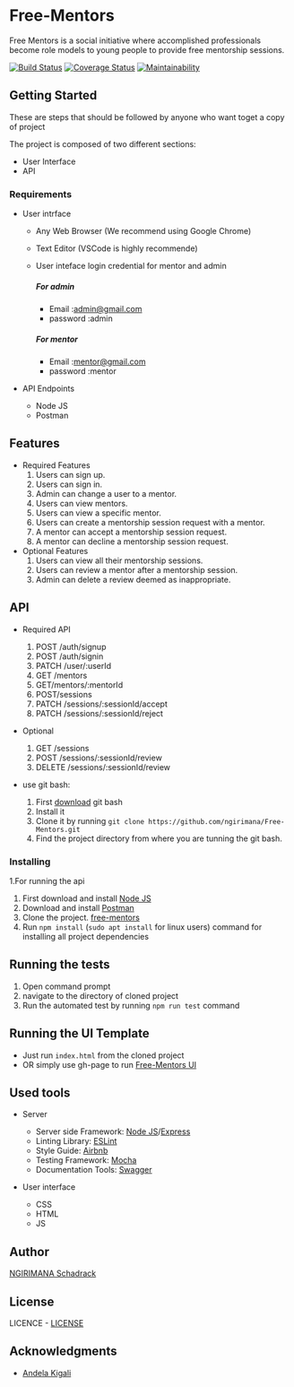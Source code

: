 
# Free-Mentors
Free Mentors is a social initiative where accomplished professionals become role models to young people to provide free mentorship sessions.

[![Build Status](https://travis-ci.org/ngirimana/Free-Mentors.svg?branch=develop)](https://travis-ci.org/ngirimana/Free-Mentors)       [![Coverage Status](https://coveralls.io/repos/github/ngirimana/Free-Mentors/badge.svg?branch=develop)](https://coveralls.io/github/ngirimana/Free-Mentors?branch=develop)  [![Maintainability](https://api.codeclimate.com/v1/badges/98957c3773b0501405e5/maintainability)](https://codeclimate.com/github/ngirimana/Free-Mentors/maintainability)

## Getting Started


These are steps that should be followed by anyone who want toget a copy of project

The project is composed of two different sections:
- User Interface
- API

### Requirements

* User intrface
    * Any Web Browser (We recommend using Google Chrome)
    * Text Editor (VSCode is highly recommende)
    * User inteface login credential for mentor and admin

      ##### For admin
        * Email :admin@gmail.com
        * password :admin
      ##### For mentor
        * Email :mentor@gmail.com
        * password :mentor

* API Endpoints
   * Node JS
   * Postman
##  Features
   * Required Features
      1. Users can sign up.
      2. Users can sign in.
      3. Admin can change a user to a mentor.
      4. Users can view mentors.
      5. Users can view a specific mentor.
      6. Users can create a mentorship session request with a mentor.
      7. A mentor can accept a mentorship session request.
      8. A mentor can decline a mentorship session request.
   * Optional Features
      1. Users can view all their mentorship sessions.
      2. Users can review a mentor after a mentorship session.
      3. Admin can delete a review deemed as inappropriate.

## API
  * Required API
      1. POST /auth/signup
      2. POST /auth/signin
      3. PATCH /user/:userId
      4. GET /mentors
      5. GET/mentors/:mentorId
      6. POST/sessions
      7. PATCH /sessions/:sessionId/accept
      8. PATCH /sessions/:sessionId/reject
   * Optional
      1. GET /sessions
      2. POST /sessions/:sessionId/review
      3. DELETE /sessions/:sessionId/review

* use git bash:
   1. First [download](https://git-scm.com/downloads) git bash
   2. Install it
   3. Clone it by running `git clone https://github.com/ngirimana/Free-Mentors.git`
   4. Find the project directory from where you are tunning the git bash.

### Installing

1.For running the api

   1. First download and install [Node JS](https://nodejs.org/en/download/)
   2. Download and install [Postman](https://www.getpostman.com/downloads/)
   3. Clone the project. [free-mentors](https://github.com/ngirimana/Free-Mentors/tree/develop)
   4. Run `npm install` (`sudo apt install` for linux users) command for installing all project dependencies

## Running the tests

  1. Open command prompt
  2. navigate to the directory of cloned project
  3. Run the automated test by running `npm run test` command

## Running the UI Template

  - Just run `index.html` from the cloned project
  - OR simply use gh-page to run [Free-Mentors UI ](https://github.com/ngirimana/Free-Mentors/UI/)

## Used tools

* Server
   * Server side Framework: [Node JS](https://nodejs.org/)/[Express](https://expressjs.com/)
   * Linting Library: [ESLint](https://eslint.org)
   * Style Guide: [Airbnb](https://github.com/airbnb/javascript)
   * Testing Framework: [Mocha](https://mochajs.org/)
   * Documentation Tools: [Swagger](https://swagger.io/tools/swagger-ui/)


* User interface

   * CSS
   * HTML
   * JS
## Author

[NGIRIMANA Schadrack](https://github.com/ngirimana/)

## License

LICENCE - [LICENSE](LICENCE.md)


## Acknowledgments

* [Andela Kigali](https://andela.com/)